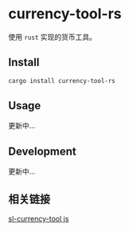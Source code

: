 # currency-tool-rs

使用 `rust` 实现的货币工具。

## Install

```bash
cargo install currency-tool-rs
```

## Usage

更新中...

## Development

更新中...

## 相关链接

[sl-currency-tool js](https://git.duowan.com/webs/shopline-trade/shopline-currency-tools)
